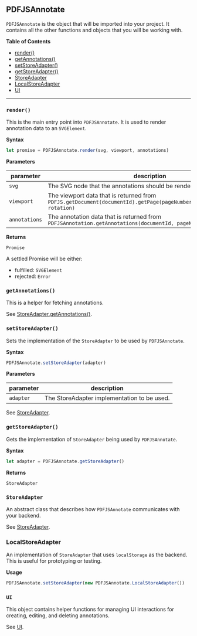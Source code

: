 ## PDFJSAnnotate

`PDFJSAnnotate` is the object that will be imported into your project. It contains all the other functions and objects that you will be working with.

__Table of Contents__

- [render()](#render)
- [getAnnotations()](#getannotations)
- [setStoreAdapter()](#setstoreadapter)
- [getStoreAdapter()](#getstoreadapter)
- [StoreAdapter](#storeadapter)
- [LocalStoreAdapter](#localstoreadapter)
- [UI](#ui)

---

### `render()`
This is the main entry point into `PDFJSAnnotate`. It is used to render annotation data to an `SVGElement`.

__Syntax__

```js
let promise = PDFJSAnnotate.render(svg, viewport, annotations)
```

__Parameters__

| parameter | description |
|---|---|
| `svg` | The SVG node that the annotations should be rendered to |
| `viewport` | The viewport data that is returned from `PDFJS.getDocument(documentId).getPage(pageNumber).getViewPort(scale, rotation)` |
| `annotations` | The annotation data that is returned from `PDFJSAnnotation.getAnnotations(documentId, pageNumber)` |

__Returns__

`Promise`

A settled Promise will be either:

- fulfilled: `SVGElement`
- rejected: `Error`

### `getAnnotations()`
This is a helper for fetching annotations.

See [StoreAdapter.getAnnotations()](https://github.com/Submitty/pdf-annotate.js/blob/master/docs/api/StoreAdapter.md#getannotations).

### `setStoreAdapter()`
Sets the implementation of the `StoreAdapter` to be used by `PDFJSAnnotate`.

__Syntax__

```js
PDFJSAnnotate.setStoreAdapter(adapter)
```

__Parameters__

| parameter | description |
|---|---|
| `adapter` | The StoreAdapter implementation to be used. |

See [StoreAdapter](https://github.com/Submitty/pdf-annotate.js/blob/master/docs/api/StoreAdapter.md).

### `getStoreAdapter()`
Gets the implementation of `StoreAdapter` being used by `PDFJSAnnotate`.

__Syntax__

```js
let adapter = PDFJSAnnotate.getStoreAdapter()
```

__Returns__

`StoreAdapter`

### `StoreAdapter`
An abstract class that describes how `PDFJSAnnotate` communicates with your backend.

See [StoreAdapter](https://github.com/Submitty/pdf-annotate.js/blob/master/docs/api/StoreAdapter.md).

### LocalStoreAdapter
An implementation of `StoreAdapter` that uses `localStorage` as the backend. This is useful for prototyping or testing.

__Usage__

```js
PDFJSAnnotate.setStoreAdapter(new PDFJSAnnotate.LocalStoreAdapter())
```

### `UI`
This object contains helper functions for managing UI interactions for creating, editing, and deleting annotations.

See [UI](https://github.com/Submitty/pdf-annotate.js/blob/master/docs/api/UI.md).
